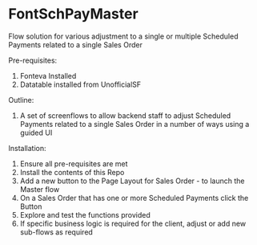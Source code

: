 # FontSchPayMaster
Flow solution for various adjustment to a single or multiple Scheduled Payments related to a single Sales Order

Pre-requisites:
1) Fonteva Installed
2) Datatable installed from UnofficialSF

Outline:
1) A set of screenflows to allow backend staff to adjust Scheduled Payments related to a single Sales Order in a number of ways using a guided UI

Installation:
1) Ensure all pre-requisites are met
2) Install the contents of this Repo
3) Add a new button to the Page Layout for Sales Order - to launch the Master flow 
4) On  a Sales Order that has one or more Scheduled Payments click the Button
5) Explore and test the functions provided
6) If specific business logic is required for the client, adjust or add new sub-flows as required

